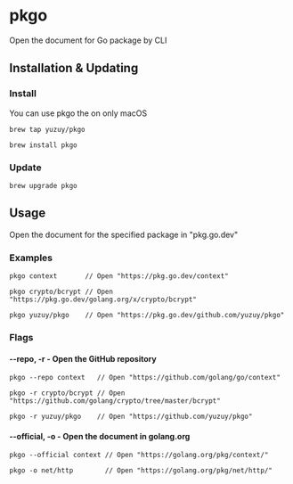 # pkgo
Open the document for Go package by CLI

## Installation & Updating
### Install
You can use pkgo the on only macOS
```
brew tap yuzuy/pkgo

brew install pkgo
```

### Update
```
brew upgrade pkgo
```

## Usage
Open the document for the specified package in "pkg.go.dev"

### Examples
```
pkgo context       // Open "https://pkg.go.dev/context"

pkgo crypto/bcrypt // Open "https://pkg.go.dev/golang.org/x/crypto/bcrypt"

pkgo yuzuy/pkgo    // Open "https://pkg.go.dev/github.com/yuzuy/pkgo"
```

### Flags
#### --repo, -r - Open the GitHub repository
```
pkgo --repo context   // Open "https://github.com/golang/go/context"

pkgo -r crypto/bcrypt // Open "https://github.com/golang/crypto/tree/master/bcrypt"

pkgo -r yuzuy/pkgo    // Open "https://github.com/yuzuy/pkgo"
```

#### --official, -o - Open the document in golang.org
```
pkgo --official context // Open "https://golang.org/pkg/context/"

pkgo -o net/http        // Open "https://golang.org/pkg/net/http/"
```
